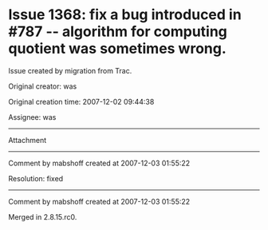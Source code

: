 # Issue 1368: fix a bug introduced in #787 -- algorithm for computing quotient was sometimes wrong.

Issue created by migration from Trac.

Original creator: was

Original creation time: 2007-12-02 09:44:38

Assignee: was




---

Attachment


---

Comment by mabshoff created at 2007-12-03 01:55:22

Resolution: fixed


---

Comment by mabshoff created at 2007-12-03 01:55:22

Merged in 2.8.15.rc0.
